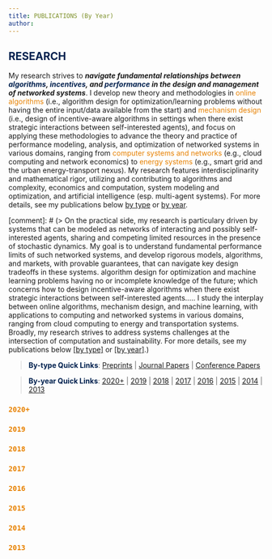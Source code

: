 ```yaml
---
title: PUBLICATIONS (By Year)
author:
--- 
```


>
## <span style="color:#00204E"> RESEARCH </span>

> 
My research strives to **_navigate fundamental relationships between <span style="color:#00204e">algorithms</span>, <span style="color:#00204e">incentives</span>, and <span style="color:#00204e">performance</span> in the design and management of networked systems_**. I develop new theory and methodologies  in <span style="color:#E78100">online algorithms</span> (i.e., algorithm design for optimization/learning problems without having the entire input/data available from the start) and <span style="color:#E78100">mechanism design</span> (i.e., design of incentive-aware algorithms in settings when there exist strategic interactions between self-interested agents), and focus on applying these methodologies to advance the theory and practice of performance modeling, analysis, and optimization of networked systems in various domains, ranging from <span style="color:#E78100">computer systems and networks</span> (e.g., cloud computing and network economics)  to <span style="color:#E78100">energy systems</span> (e.g., smart grid and the urban energy-transport nexus). My research features interdisciplinarity and mathematical rigor, utilizing and contributing to algorithms and complexity, economics and computation, system modeling and optimization, and artificial intelligence (esp. multi-agent systems). For more details, see my publications below [by type](/publications_type) or [by year](/publications_year).

[comment]: # (> On the practical side, my research is particulary driven by systems that can be modeled as networks of interacting and possibly self-interested agents, sharing and competing limited resources in the presence of stochastic dynamics. My goal is to understand fundamental performance limits of such networked systems, and develop rigorous models, algorithms, and markets, with provable guarantees, that can navigate key design tradeoffs in these systems.  algorithm design for optimization and machine learning problems having no or incomplete knowledge of the future; which concerns how to design incentive-aware algorithms when there exist strategic interactions between self-interested agents..... I study the interplay between online algorithms, mechanism design, and machine learning, with applications to computing and networked systems in various domains, ranging from cloud computing to energy and transportation systems. Broadly, my research strives to  address systems challenges at the intersection of computation and sustainability. For more details, see my publications below [[by type]](/publications_type) or [[by year]](/publications_year).)


> <span style="color:#00204E">**By-type Quick Links**</span>: [Preprints](/publications_type/#preprints) | [Journal Papers](/publications_type/#journal) | [Conference Papers](/publications_type/#conference)

> <span style="color:#00204E">**By-year Quick Links**</span>: [2020+](/publications_year/#2020) | [2019](/publications_year/#2019) | [2018](/publications_year/#2018) | [2017](/publications_year/#2017) | [2016](/publications_year/#2016) | [2015](/publications_year/#2015) | [2014](/publications_year/#2014) | [2013](/publications_year/#2013)


### <a id="2020"></a> <span style="color:#E78100">`2020+`</span>
<ul class=circle>
        <script>
            var i;
            for (i = 0; i < papers_full.length; i++) {
                if (papers_full[i].year == "2020") {
                    document.write("<li class=paper>");
                    printPaper(papers_full[i], "g");
                    document.write("</li>");
                }
            }
        </script>
</ul>


### <a id="2019"></a> <a id="2020"></a> <span style="color:#E78100">`2019`</span>
<ul class=circle>
        <script>
            var i;
            for (i = 0; i < papers_full.length; i++) {
                if (papers_full[i].year == "2019") {
                    document.write("<li class=paper>");
                    printPaper(papers_full[i], "g");
                    document.write("</li>");
                }
            }
        </script>
</ul>


### <a id="2018"></a> <a id="2020"></a> <span style="color:#E78100">`2018`</span>
<ul class=circle>
        <script>
            var i;
            for (i = 0; i < papers_full.length; i++) {
                if (papers_full[i].year == "2018") {
                    document.write("<li class=paper>");
                    printPaper(papers_full[i], "g");
                    document.write("</li>");
                }
            }
        </script>
</ul>


### <a id="2017"></a> <a id="2020"></a> <span style="color:#E78100">`2017`</span>
<ul class=circle>
        <script>
            var i;
            for (i = 0; i < papers_full.length; i++) {
                if (papers_full[i].year == "2017") {
                    document.write("<li class=paper>");
                    printPaper(papers_full[i], "g");
                    document.write("</li>");
                }
            }
        </script>
</ul>


### <a id="2016"></a> <a id="2020"></a> <span style="color:#E78100">`2016`</span>
<ul class=circle>
        <script>
            var i;
            for (i = 0; i < papers_full.length; i++) {
                if (papers_full[i].year == "2016") {
                    document.write("<li class=paper>");
                    printPaper(papers_full[i], "g");
                    document.write("</li>");
                }
            }
        </script>
</ul>


### <a id="2015"></a> <a id="2020"></a> <span style="color:#E78100">`2015`</span>
<ul class=circle>
        <script>
            var i;
            for (i = 0; i < papers_full.length; i++) {
                if (papers_full[i].year == "2015") {
                    document.write("<li class=paper>");
                    printPaper(papers_full[i], "g");
                    document.write("</li>");
                }
            }
        </script>
</ul>



### <a id="2014"></a> <a id="2020"></a> <span style="color:#E78100">`2014`</span>
<ul class=circle>
        <script>
            var i;
            for (i = 0; i < papers_full.length; i++) {
                if (papers_full[i].year == "2014") {
                    document.write("<li class=paper>");
                    printPaper(papers_full[i], "g");
                    document.write("</li>");
                }
            }
        </script>
</ul>


### <a id="2013"></a> <a id="2020"></a> <span style="color:#E78100">`2013`</span>
<ul class=circle>
        <script>
            var i;
            for (i = 0; i < papers_full.length; i++) {
                if (papers_full[i].year == "2013") {
                    document.write("<li class=paper>");
                    printPaper(papers_full[i], "g");
                    document.write("</li>");
                }
            }
        </script>
</ul>